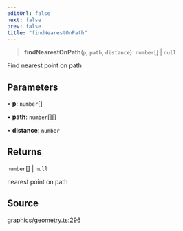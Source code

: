 ```yaml
---
editUrl: false
next: false
prev: false
title: "findNearestOnPath"
---
```


> **findNearestOnPath**(`p`, `path`, `distance`): `number`[] \| `null`

Find nearest point on path

## Parameters

• **p**: `number`[]

• **path**: `number`[][]

• **distance**: `number`

## Returns

`number`[] \| `null`

nearest point on path

## Source

[graphics/geometry.ts:296](https://github.com/dgmjs/dgmjs/blob/main/packages/core/src/graphics/geometry.ts#L296)
